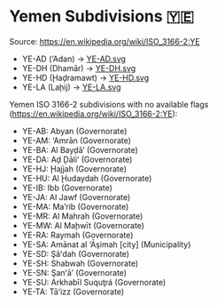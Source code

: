 # Yemen Subdivisions 🇾🇪

Source: https://en.wikipedia.org/wiki/ISO_3166-2:YE

* YE-AD (‘Adan) -> [YE-AD.svg](https://github.com/amckenna41/iso3166-flag-icons/blob/main/iso3166-2-icons/YE/YE-AD.svg)
* YE-DH (Dhamār) -> [YE-DH.svg](https://github.com/amckenna41/iso3166-flag-icons/blob/main/iso3166-2-icons/YE/YE-DH.svg)
* YE-HD (Ḩaḑramawt) -> [YE-HD.svg](https://github.com/amckenna41/iso3166-flag-icons/blob/main/iso3166-2-icons/YE/YE-HD.svg)
* YE-LA (Laḩij) -> [YE-LA.svg](https://github.com/amckenna41/iso3166-flag-icons/blob/main/iso3166-2-icons/YE/YE-LA.svg)

Yemen ISO 3166-2 subdivisions with no available flags (https://en.wikipedia.org/wiki/ISO_3166-2:YE):

* YE-AB: Abyan (Governorate)
* YE-AM: ‘Amrān (Governorate)
* YE-BA: Al Bayḑā’ (Governorate)
* YE-DA: Aḑ Ḑāli‘ (Governorate)
* YE-HJ: Ḩajjah (Governorate)
* YE-HU: Al Ḩudaydah (Governorate)
* YE-IB: Ibb (Governorate)
* YE-JA: Al Jawf (Governorate)
* YE-MA: Ma’rib (Governorate)
* YE-MR: Al Mahrah (Governorate)
* YE-MW: Al Maḩwīt (Governorate)
* YE-RA: Raymah (Governorate)
* YE-SA: Amānat al ‘Āşimah [city] (Municipality)
* YE-SD: Şāʻdah (Governorate)
* YE-SH: Shabwah (Governorate)
* YE-SN: Şanʻā’ (Governorate)
* YE-SU: Arkhabīl Suquţrá (Governorate)
* YE-TA: Tāʻizz (Governorate)